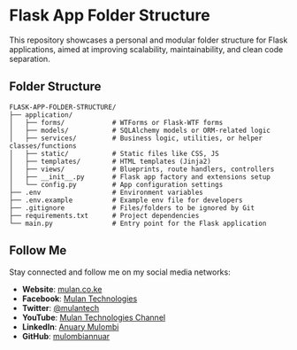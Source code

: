 # Flask App Folder Structure

This repository showcases a personal and modular folder structure for Flask applications, aimed at improving scalability, maintainability, and clean code separation.

## Folder Structure

```text
FLASK-APP-FOLDER-STRUCTURE/
├── application/
│   ├── forms/            # WTForms or Flask-WTF forms
│   ├── models/           # SQLAlchemy models or ORM-related logic
│   ├── services/         # Business logic, utilities, or helper classes/functions
│   ├── static/           # Static files like CSS, JS
│   ├── templates/        # HTML templates (Jinja2)
│   ├── views/            # Blueprints, route handlers, controllers
│   ├── __init__.py       # Flask app factory and extensions setup
│   └── config.py         # App configuration settings
├── .env                  # Environment variables
├── .env.example          # Example env file for developers
├── .gitignore            # Files/folders to be ignored by Git
├── requirements.txt      # Project dependencies
└── main.py               # Entry point for the Flask application
```

## Follow Me

Stay connected and follow me on my social media networks:

- **Website**: [mulan.co.ke](https://mulan.co.ke/)
- **Facebook**: [Mulan Technologies](https://www.facebook.com/mulantech)
- **Twitter**: [@mulantech](https://twitter.com/mulantech)
- **YouTube**: [Mulan Technologies Channel](https://www.youtube.com/channel/UCp0mCqz5l4HsUk3OEwm4S4Q)
- **LinkedIn**: [Anuary Mulombi](https://www.linkedin.com/in/mulombiannuar/)
- **GitHub**: [mulombiannuar](https://github.com/mulombiannuar)
